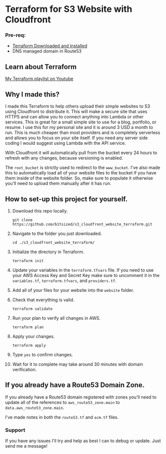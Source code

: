# Terraform for S3 Website with Cloudfront

### Pre-req:

  * [Terraform Downloaded and Installed](https://www.terraform.io/downloads.html)
  * DNS managed domain in Route53

## Learn about Terraform

[My Terraform playlist on Youtube](https://youtube.com/playlist?list=PLGWu201K4_lgCRK-SxW_EpvOc8GLY77U3)

## Why I made this? 

I made this Terraform to help others upload their simple websites to S3 using Cloudfront to distribute it. This will make a secure site that uses HTTPS and can allow you to connect anything into Lambda or other services. This is great for a small simple site to use for a blog, portfolio, or resume. I use this for my personal site and it is around 3 USD a month to run. This is much cheaper than most providers and is completely serverless and allows you to focus on your site itself. If you need any server side coding I would suggest using Lambda with the API service.

With Cloudfront it will automatically pull from the bucket every 24 hours to refresh with any changes, because versioning is enabled.

The `root_bucket` is strictly used to redirect to the `www_bucket`. I've also made this to automatically load all of your website files to the bucket if you have them inside of the website folder. So, make sure to populate it otherwise you'll need to upload them manually after it has run.

## How to set-up this project for yourself.

1. Download this repo locally.

    `git clone https://github.com/b1tsized/s3_cloudfront_website_terraform.git`

2. Navigate to the folder you just downloaded.

    `cd ./s3_cloudfront_website_terraform/`

3. Initialize the directory in Terraform.

    `terraform init`

4. Update your variables in the `terraform.tfvars` file. If you need to use your AWS Access Key and Secret Key make sure to uncomment it in the `variables.tf`, `terraform.tfvars`, and `providers.tf`.

5. Add all of your files for your website into the `website` folder.

6. Check that everything is valid.

    `terraform validate`

7. Run your plan to verify all changes in AWS.

    `terraform plan`

8. Apply your changes.

    `terraform apply`

9. Type `yes` to confirm changes.

10. Wait for it to complete may take around 30 minutes with domain verification.

## If you already have a Route53 Domain Zone.

If you already have a Route53 domain registered with zones you'll need to update all of the references to `aws_route53_zone.main` to `data.aws_route53_zone.main`. 

I've made notes in both the `route53.tf` and `acm.tf` files.

### Support

If you have any issues I'll try and help as best I can to debug or update. Just send me a message!